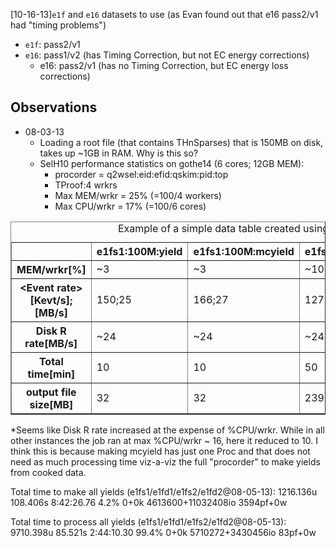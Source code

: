 [10-16-13]`e1f` and `e16` datasets to use (as Evan found out that e16 pass2/v1 had "timing problems")

* 	`e1f`: pass2/v1
* 	`e16`: pass1/v2 (has Timing Correction, but not EC energy corrections) 
	* e16: pass2/v1 (has no Timing Correction, but EC energy loss corrections)

## Observations
* 08-03-13
    * Loading a root file (that contains THnSparses) that is 150MB on disk, takes up ~1GB in RAM. Why is this so?
    * SelH10 performance statistics on gothe14 (6 cores; 12GB MEM):
        * procorder = q2wsel:eid:efid:qskim:pid:top
        * TProof:4 wrkrs
        * Max MEM/wrkr = 25% (=100/4 workers)
        * Max CPU/wrkr = 17% (=100/6 cores) 
<TABLE border=1>
<CAPTION>Example of a simple data table
created using HTML markup.</CAPTION>
<TR>
<TD></TD>
<TH>e1fs1:100M:yield</TH>
<TH>e1fs1:100M:mcyield</TH>
<TH>e1fs2:400M:yield</TH>   
<TH>e1fs2:400M:mcyield</TH>
</TR>
<TR>
<TH>MEM/wrkr[%]</TH>
<TD>~3</TD>
<TD>~3</TD>
<TD>~10</TD>
    <TD>~<font color="red">20</font></TD>
</TR>
<TR>
<TH>&lt;Event rate&gt;[Kevt/s];[MB/s]</TH>
<TD>150;25</TD>
<TD>166;27</TD>
<TD>127;21</TD>
<TD>167;28</TD>
</TR>
<TR>
<TH>Disk R rate[MB/s]</TH>
<TD>~24</TD>
<TD>~24</TD>
<TD>~24</TD>
<TD>~30*</TD>
</TR>
<TR>
<TH>Total time[min]</TH>
<TD>10</TD>
<TD>10</TD>
<TD>50</TD>
<TD>38</TD>
</TR>
<TR>    
<TH>output file size[MB]</TH>
<TD>32</TD>
<TD>32</TD>
<TD>239</TD>
<TD>288</TD>
</TR>
</TABLE>
*Seems like Disk R rate increased at the expense of %CPU/wrkr. While in all other instances the job ran at max %CPU/wrkr ~ 16, here it reduced to 10. I think this is because making mcyield has just one Proc and that does not need as much processing time viz-a-viz the full "procorder" to make yields from cooked data. 

Total time to make all yields (e1fs1/e1fd1/e1fs2/e1fd2@08-05-13): 1216.136u 108.406s 8:42:26.76 4.2%      0+0k 4613600+11032408io 3594pf+0w

Total time to process all yields (e1fs1/e1fd1/e1fs2/e1fd2@08-05-13): 9710.398u 85.521s 2:44:10.30 99.4%      0+0k 5710272+3430456io 83pf+0w

